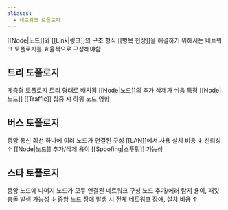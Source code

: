 ```yaml
---
aliases:
  - 네트워크 토폴로지
---
```

[[Node|노드]]와 [[Link|링크]]의 구조 형식
[[병목 현상]]을 해결하기 위해서는 네트워크 토폴로지를 효율적으로 구성해야함
## 트리 토폴로지
계층형 토폴로지
트리 형태로 배치됨
[[Node|노드]]의 추가 삭제가 쉬움
특정 [[Node|노드]] [[Traffic]] 집중 시 하위 노드 영향

## 버스 토폴로지
중앙 통신 회선 하나에 여러 노드가 연결된 구성
[[LAN]]에서 사용
설치 비용 ↓ 신뢰성 ↑ [[Node|노드]] 추가/삭제 용이
[[Spoofing|스푸핑]] 가능성

## 스타 토폴로지
중앙 노드에 나머지 노드가 모두 연결된 네트워크 구성
노드 추가/에러 탐지 용이, 패킷 충돌 발생 가능성 ↓
중앙 노드 장애 발생 시 전체 네트워크 장애, 설치 비용 ↑
